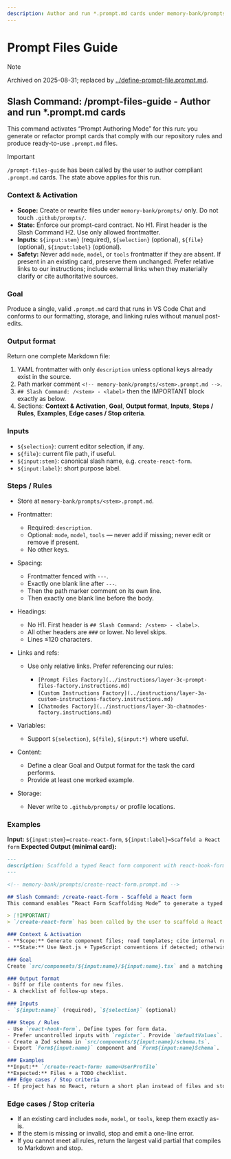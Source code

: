 ```yaml
---
description: Author and run *.prompt.md cards under memory-bank/prompts/ with our strict format and guardrails.
---
```


<!-- memory-bank/prompts/archives/prompt-files.prompt.md -->

# Prompt Files Guide

> [!NOTE]
> Archived on 2025-08-31; replaced by [../define-prompt-file.prompt.md](../define-prompt-file.prompt.md).

## Slash Command: /prompt-files-guide - Author and run *.prompt.md cards

This command activates “Prompt Authoring Mode” for this run: you generate or refactor prompt cards
that comply with our repository rules and produce ready-to-use `.prompt.md` files.

> [!IMPORTANT]
> `/prompt-files-guide` has been called by the user to author compliant `.prompt.md` cards. The state above applies for this run.

### Context & Activation

* **Scope:** Create or rewrite files under `memory-bank/prompts/` only. Do not touch `.github/prompts/`.
* **State:** Enforce our prompt-card contract. No H1. First header is the Slash Command H2. Use only allowed frontmatter.
* **Inputs:** `${input:stem}` (required), `${selection}` (optional), `${file}` (optional), `${input:label}` (optional).
* **Safety:** Never add `mode`, `model`, or `tools` frontmatter if they are absent. If present in an existing card, preserve them unchanged. Prefer relative links to our instructions; include external links when they materially clarify or cite authoritative sources.

### Goal

Produce a single, valid `.prompt.md` card that runs in VS Code Chat and conforms to our formatting,
storage, and linking rules without manual post-edits.

### Output format

Return one complete Markdown file:

1. YAML frontmatter with only `description` unless optional keys already exist in the source.
2. Path marker comment `<!-- memory-bank/prompts/<stem>.prompt.md -->`.
3. `## Slash Command: /<stem> - <label>` then the IMPORTANT block exactly as below.
4. Sections: **Context & Activation**, **Goal**, **Output format**, **Inputs**, **Steps / Rules**, **Examples**, **Edge cases / Stop criteria**.

### Inputs

* `${selection}`: current editor selection, if any.
* `${file}`: current file path, if useful.
* `${input:stem}`: canonical slash name, e.g. `create-react-form`.
* `${input:label}`: short purpose label.

### Steps / Rules

* Store at `memory-bank/prompts/<stem>.prompt.md`.
* Frontmatter:

  * Required: `description`.
  * Optional: `mode`, `model`, `tools` — never add if missing; never edit or remove if present.
  * No other keys.
* Spacing:

  * Frontmatter fenced with `---`.
  * Exactly one blank line after `---`.
  * Then the path marker comment on its own line.
  * Then exactly one blank line before the body.
* Headings:

  * No H1. First header is `## Slash Command: /<stem> - <label>`.
  * All other headers are `###` or lower. No level skips.
  * Lines ≤120 characters.
* Links and refs:

  * Use only relative links. Prefer referencing our rules:

    * `[Prompt Files Factory](../instructions/layer-3c-prompt-files-factory.instructions.md)`
    * `[Custom Instructions Factory](../instructions/layer-3a-custom-instructions-factory.instructions.md)`
    * `[Chatmodes Factory](../instructions/layer-3b-chatmodes-factory.instructions.md)`
* Variables:

  * Support `${selection}`, `${file}`, `${input:*}` where useful.
* Content:

  * Define a clear Goal and Output format for the task the card performs.
  * Provide at least one worked example.
* Storage:

  * Never write to `.github/prompts/` or profile locations.

### Examples

**Input:** `${input:stem}=create-react-form`, `${input:label}=Scaffold a React form`
**Expected Output (minimal card):**

```markdown
---
description: Scaffold a typed React form component with react-hook-form and schema validation.
---

<!-- memory-bank/prompts/create-react-form.prompt.md -->

## Slash Command: /create-react-form - Scaffold a React form
This command enables “React Form Scaffolding Mode” to generate a typed form component quickly.

> [!IMPORTANT]
> `/create-react-form` has been called by the user to scaffold a React form. The state above applies for this run.

### Context & Activation
- **Scope:** Generate component files; read templates; cite internal rules and authoritative external sources when helpful.
- **State:** Use Next.js + TypeScript conventions if detected; otherwise plain React + TS.

### Goal
Create `src/components/${input:name}/${input:name}.tsx` and a matching schema and types.

### Output format
- Diff or file contents for new files.
- A checklist of follow-up steps.

### Inputs
- `${input:name}` (required), `${selection}` (optional)

### Steps / Rules
- Use `react-hook-form`. Define types for form data.
- Prefer uncontrolled inputs with `register`. Provide `defaultValues`.
- Create a Zod schema in `src/components/${input:name}/schema.ts`.
- Export `Form${input:name}` component and `Form${input:name}Schema`.

### Examples
**Input:** `/create-react-form: name=UserProfile`
**Expected:** Files + a TODO checklist.
### Edge cases / Stop criteria
- If project has no React, return a short plan instead of files and stop.
```

### Edge cases / Stop criteria

* If an existing card includes `mode`, `model`, or `tools`, keep them exactly as-is.
* If the stem is missing or invalid, stop and emit a one-line error.
* If you cannot meet all rules, return the largest valid partial that compiles to Markdown and stop.
